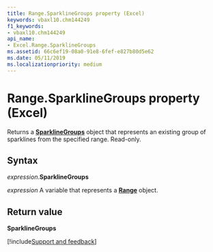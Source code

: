 ```yaml
---
title: Range.SparklineGroups property (Excel)
keywords: vbaxl10.chm144249
f1_keywords:
- vbaxl10.chm144249
api_name:
- Excel.Range.SparklineGroups
ms.assetid: 66c6ef19-08a0-91e8-6fef-e827b80d5e62
ms.date: 05/11/2019
ms.localizationpriority: medium
---
```



# Range.SparklineGroups property (Excel)

Returns a **[SparklineGroups](Excel.SparklineGroups.md)** object that represents an existing group of sparklines from the specified range. Read-only.


## Syntax

_expression_.**SparklineGroups**

_expression_ A variable that represents a **[Range](Excel.Range(object).md)** object.


## Return value

**SparklineGroups**




[!include[Support and feedback](~/includes/feedback-boilerplate.md)]